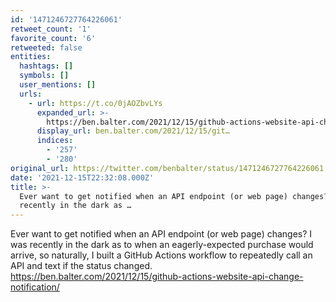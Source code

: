 ```yaml
---
id: '1471246727764226061'
retweet_count: '1'
favorite_count: '6'
retweeted: false
entities:
  hashtags: []
  symbols: []
  user_mentions: []
  urls:
    - url: https://t.co/0jAOZbvLYs
      expanded_url: >-
        https://ben.balter.com/2021/12/15/github-actions-website-api-change-notification/
      display_url: ben.balter.com/2021/12/15/git…
      indices:
        - '257'
        - '280'
original_url: https://twitter.com/benbalter/status/1471246727764226061
date: '2021-12-15T22:32:08.000Z'
title: >-
  Ever want to get notified when an API endpoint (or web page) changes? I was
  recently in the dark as …
---
```


Ever want to get notified when an API endpoint (or web page) changes? I was recently in the dark as to when an eagerly-expected purchase would arrive, so naturally, I built a GitHub Actions workflow to repeatedly call an API and text if the status changed. https://ben.balter.com/2021/12/15/github-actions-website-api-change-notification/
